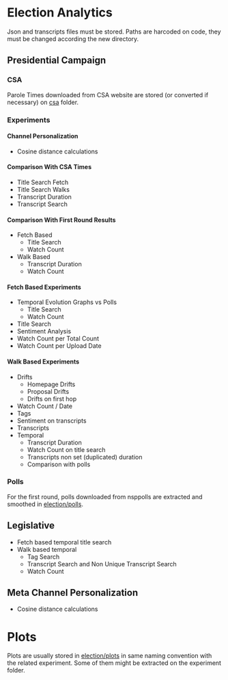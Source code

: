 # Election Analytics

Json and transcripts files must be stored. Paths are harcoded on code, they must be changed according the new directory.

## Presidential Campaign

### CSA

Parole Times downloaded from CSA website are stored (or converted if necessary) on [csa](csa) folder.

### Experiments

#### Channel Personalization

* Cosine distance calculations

#### Comparison With CSA Times

* Title Search Fetch
* Title Search Walks
* Transcript Duration
* Transcript Search

#### Comparison With First Round Results

* Fetch Based
    * Title Search
    * Watch Count
* Walk Based
    * Transcript Duration
    * Watch Count

#### Fetch Based Experiments

* Temporal Evolution Graphs vs Polls
    * Title Search
    * Watch Count
* Title Search
* Sentiment Analysis
* Watch Count per Total Count
* Watch Count per Upload Date

#### Walk Based Experiments

* Drifts
    * Homepage Drifts
    * Proposal Drifts
    * Drifts on first hop
* Watch Count / Date
* Tags
* Sentiment on transcripts
* Transcripts
* Temporal
    * Transcript Duration
    * Watch Count on title search
    * Transcripts non set (duplicated) duration
    * Comparison with polls

### Polls

For the first round, polls downloaded from nsppolls are extracted and smoothed in [election/polls](election/polls).

## Legislative

* Fetch based temporal title search
* Walk based temporal
    * Tag Search
    * Transcript Search and Non Unique Transcript Search
    * Watch Count

## Meta Channel Personalization

* Cosine distance calculations

# Plots

Plots are usually stored in [election/plots](election/plots) in same naming convention with the related experiment. Some
of them might be extracted on the experiment folder.
